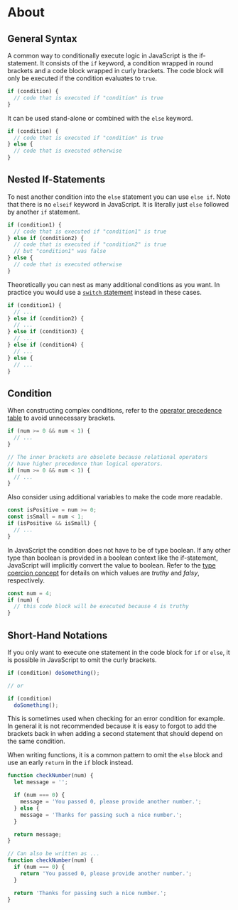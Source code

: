 # About

## General Syntax

A common way to conditionally execute logic in JavaScript is the if-statement. It consists of the `if` keyword, a condition wrapped in round brackets and a code block wrapped in curly brackets. The code block will only be executed if the condition evaluates to `true`.

```javascript
if (condition) {
  // code that is executed if "condition" is true
}
```

It can be used stand-alone or combined with the `else` keyword.

```javascript
if (condition) {
  // code that is executed if "condition" is true
} else {
  // code that is executed otherwise
}
```

## Nested If-Statements

To nest another condition into the `else` statement you can use `else if`. Note that there is no `elseif` keyword in JavaScript. It is literally just `else` followed by another `if` statement.

```javascript
if (condition1) {
  // code that is executed if "condition1" is true
} else if (condition2) {
  // code that is executed if "condition2" is true
  // but "condition1" was false
} else {
  // code that is executed otherwise
}
```

Theoretically you can nest as many additional conditions as you want. In practice you would use a [`switch` statement](/tracks/javascript/concepts/conditionals-switch) instead in these cases.

```javascript
if (condition1) {
  // ...
} else if (condition2) {
  // ...
} else if (condition3) {
  // ...
} else if (condition4) {
  // ...
} else {
  // ...
}
```

## Condition

When constructing complex conditions, refer to the [operator precedence table][mdn-operator-precedence] to avoid unnecessary brackets.

```javascript
if (num >= 0 && num < 1) {
  // ...
}

// The inner brackets are obsolete because relational operators
// have higher precedence than logical operators.
if (num >= 0 && num < 1) {
  // ...
}
```

Also consider using additional variables to make the code more readable.

```javascript
const isPositive = num >= 0;
const isSmall = num < 1;
if (isPositive && isSmall) {
  // ...
}
```

In JavaScript the condition does not have to be of type boolean. If any other type than boolean is provided in a boolean context like the if-statement, JavaScript will implicitly convert the value to boolean. Refer to the [type coercion concept][concept-type-coercion] for details on which values are _truthy_ and _falsy_, respectively.

```javascript
const num = 4;
if (num) {
  // this code block will be executed because 4 is truthy
}
```

## Short-Hand Notations

If you only want to execute one statement in the code block for `if` or `else`, it is possible in JavaScript to omit the curly brackets.

<!-- prettier-ignore-start -->
```javascript
if (condition) doSomething();

// or

if (condition)
  doSomething();
```
<!-- prettier-ignore-end -->

This is sometimes used when checking for an error condition for example. In general it is not recommended because it is easy to forgot to add the brackets back in when adding a second statement that should depend on the same condition.

When writing functions, it is a common pattern to omit the `else` block and use an early `return` in the `if` block instead.

```javascript
function checkNumber(num) {
  let message = '';

  if (num === 0) {
    message = 'You passed 0, please provide another number.';
  } else {
    message = 'Thanks for passing such a nice number.';
  }

  return message;
}

// Can also be written as ...
function checkNumber(num) {
  if (num === 0) {
    return 'You passed 0, please provide another number.';
  }

  return 'Thanks for passing such a nice number.';
}
```

[concept-type-coercion]: /tracks/javascript/concepts/type-coercion
[concept-null-undefined]: /tracks/javascript/concepts/null-undefined
[mdn-nan]: https://developer.mozilla.org/en-US/docs/Web/JavaScript/Reference/Global_Objects/NaN
[mdn-operator-precedence]: https://developer.mozilla.org/en-US/docs/Web/JavaScript/Reference/Operators/Operator_Precedence#table
